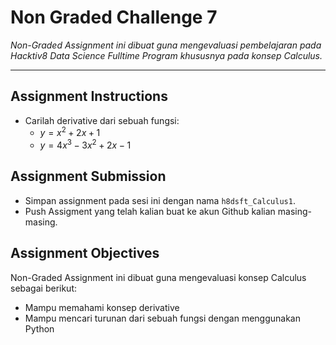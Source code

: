 # Non Graded Challenge 7

_Non-Graded Assignment ini dibuat guna mengevaluasi pembelajaran pada Hacktiv8 Data Science Fulltime Program khususnya pada konsep Calculus._

---

## Assignment Instructions

- Carilah derivative dari sebuah fungsi:
  - $y = x^{2} + 2x + 1$
  - $y = 4x^{3} - 3x^{2} + 2x -1$

## Assignment Submission

- Simpan assignment pada sesi ini dengan nama `h8dsft_Calculus1`.
- Push Assigment yang telah kalian buat ke akun Github kalian masing-masing.

## Assignment Objectives

Non-Graded Assignment ini dibuat guna mengevaluasi konsep Calculus sebagai berikut:

- Mampu memahami konsep derivative
- Mampu mencari turunan dari sebuah fungsi dengan menggunakan Python
